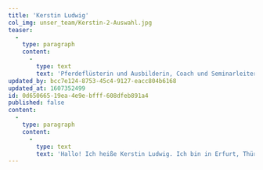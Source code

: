 ```yaml
---
title: 'Kerstin Ludwig'
col_img: unser_team/Kerstin-2-Auswahl.jpg
teaser:
  -
    type: paragraph
    content:
      -
        type: text
        text: 'Pferdeflüsterin und Ausbilderin, Coach und Seminarleiterin Residenz Kubitzer Bodden'
updated_by: bcc7e124-8753-45c4-9127-eacc804b6168
updated_at: 1607352499
id: 0d650665-19ea-4e9e-bfff-608dfeb891a4
published: false
content:
  -
    type: paragraph
    content:
      -
        type: text
        text: 'Hallo! Ich heiße Kerstin Ludwig. Ich bin in Erfurt, Thüringen, geboren. 1996 bin ich erstmals auf die Insel gekommen; damals auf der Suche nach einer neuen Herausforderung. Seit dieser Zeit arbeite ich mit Pferden. Zu meinen Aufgaben auf der Residenz gehören die Ausbildung der Pferde sowie das Coaching von Pferd und Reiter. Außerdem gebe ich Seminare und Kurse zum Thema. '
---
```

